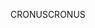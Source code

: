 <span data-ttu-id="f375b-101">CRONUS</span><span class="sxs-lookup"><span data-stu-id="f375b-101">CRONUS</span></span>